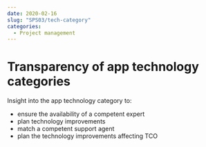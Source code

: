 ```yaml
---
date: 2020-02-16
slug: "SPS03/tech-category"
categories:
  - Project management
---
```

# Transparency of app technology categories

Insight into the app technology category to:

<!-- more -->

- ensure the availability of a competent expert 
- plan technology improvements
- match a competent support agent
- plan the technology improvements affecting TCO


